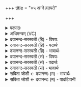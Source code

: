 +++
title = "०५ अग्ने व्रतपते"

+++
<details><summary>पदपाठः</summary>

अग्ने॑। व्र॒त॒प॒त॒ इति॑ व्रतऽपते। व्र॒तं। च॒रि॒ष्या॒मि॒। तत्। श॒के॒यं॒। तत्। मे॒। रा॒ध्यता॒म्। इ॒दं। अ॒हं। अनृ॑तात्। स॒त्यं। उप॑ ए॒मि॒। ५।
</details>

<details><summary>अधिमन्त्रम् (VC)</summary>

- अग्निर्देवता
- परमेष्ठी प्रजापतिर्ऋषिः
- आर्ची त्रिष्टुप्
- धैवतः
</details>

<details><summary>दयानन्द-सरस्वती (हि) - विषयः</summary>

उक्त वाणी का व्रत क्या है, इस विषय का उपदेश अगले मन्त्र में किया है ॥
</details>

<details><summary>दयानन्द-सरस्वती (हि) - पदार्थः</summary>

पदार्थान्वयभाषाः -  हे (व्रतपते) सत्यभाषण आदि धर्मों के पालन करने और (अग्ने) सत्य उपदेश करनेवाले परमेश्वर ! मैं (अनृतात्) जो झूँठ से अलग (सत्यम्) वेदविद्या, प्रत्यक्ष आदि प्रमाण, सृष्टिक्रम, विद्वानों का सङ्ग, श्रेष्ठ विचार तथा आत्मा की शुद्धि आदि प्रकारों से जो निर्भ्रम, सर्वहित, तत्त्व अर्थात् सिद्धान्त के प्रकाश करनेहारों से सिद्ध हुआ, अच्छी प्रकार परीक्षा किया गया (व्रतम्) सत्य बोलना, सत्य मानना और सत्य करना है, उसका (उपैमि) अनुष्ठान अर्थात् नियम से ग्रहण करने वा जानने और उसकी प्राप्ति की इच्छा करता हूँ। (मे) मेरे (तत्) उस सत्यव्रत को आप (राध्यताम्) अच्छी प्रकार सिद्ध कीजिये जिससे कि (अहम्) मैं उक्त सत्यव्रत के नियम करने को (शकेयम्) समर्थ होऊँ और मैं (इदम्) इसी प्रत्यक्ष सत्यव्रत के आचरण का नियम (चरिष्यामि) करूँगा ॥५॥
</details>

<details><summary>दयानन्द-सरस्वती (हि) - भावार्थः</summary>

भावार्थभाषाः -  परमेश्वर ने सब मनुष्यों को नियम से सेवन करने योग्य धर्म का उपदेश किया है, जो कि न्याययुक्त, परीक्षा किया हुआ, सत्य लक्षणों से प्रसिद्ध और सब का हितकारी तथा इस लोक अर्थात् संसारी और परलोक अर्थात् मोक्ष सुख का हेतु है, यही सब को आचरण करने योग्य है और उससे विरुद्ध जो कि अधर्म कहाता है, वह किसी को ग्रहण करने योग्य कभी नहीं हो सकता, क्योंकि सर्वत्र उसी का त्याग करना है। इसी प्रकार हमको भी प्रतिज्ञा करनी चाहिये कि हे परमेश्वर ! हम लोग वेदों में आप के प्रकाशित किये सत्यधर्म का ही ग्रहण करें तथा हे परमात्मन् ! आप हम पर ऐसी कृपा कीजिये कि जिससे हम लोग उक्त सत्यधर्म का पालन कर के अर्थ, काम और मोक्षरूप फलों को सुगमता से प्राप्त हो सकें। जैसे सत्यव्रत के पालने से आप व्रतपति हैं, वैसे ही हम लोग भी आप की कृपा और अपने पुरुषार्थ से यथाशक्ति सत्यव्रत के पालनेवाले हों तथा धर्म करने की इच्छा से अपने सत्कर्म के द्वारा सब सुखों को प्राप्त होकर सब प्राणियों को सुख पहुँचानेवाले हों, ऐसी इच्छा सब मनुष्यों को करनी चाहिये ॥५॥
</details>

<details><summary>दयानन्द-सरस्वती (सं) - विषयः</summary>

किंच तद्वाचो व्रतमित्युपदिश्यते ॥
</details>

<details><summary>दयानन्द-सरस्वती (सं) - पदार्थः</summary>

पदार्थान्वयभाषाः -  हे व्रतपते अग्ने सत्यधर्मोपदेशकेश्वर ! अहं यदिदमनृतात् पृथग्वर्त्तमानं सत्यं व्रतमाचरिष्यामि तन्मे मम भवता स्वकृपया राध्यतां संसेध्यतां यदुपैमि प्राप्नोमि यच्चानुष्ठातुं शकेयं तदपि सर्वं राध्यतां संसेध्यताम् ॥५॥
</details>

<details><summary>दयानन्द-सरस्वती (सं) - भावार्थः</summary>

भावार्थभाषाः -  ईश्वरेण सर्वमनुष्यैरनुष्ठेयोऽयं धर्म उपदिश्यते। यो न्यायः पक्षपातरहितः सुपरीक्षितः सत्यलक्षणान्वितः सर्वहिताय वर्त्तमान ऐहिकपारमार्थिकसुखहेतुरस्ति स एव सर्वमनुष्यैः सदाचरणीयः। यच्चैतस्माद्विरुद्धो ह्यधर्मः स नैव केनापि कदाचिदनुष्ठेयः। एवं हि सर्वैः प्रतिज्ञा कार्य्या। हे परमेश्वर ! वयं वेदेषु भवदुपदिष्टमिमं सत्यधर्ममाचरितुमिच्छामः। येयमस्माकमिच्छा सा भवत्कृपया सम्यक् सिध्येत्। यतो वयमर्थकाममोक्षफलानि प्राप्तुं शक्नुयाम। यथा चाधर्मं सर्वथा त्यक्त्वाऽनर्थकुकामबन्धदुःखफलानि पापानि त्यक्तुं त्याजयितुं च समर्था भवेम। यथा भवान् सत्यव्रतपालकत्वाद् व्रतपतिर्वर्त्तते तथैव वयमपि भवत्कृपया स्वपुरुषार्थेन यथाशक्ति सत्यव्रतपालका भवेम। एवं सदैव धर्मं चिकीर्षवः सत्क्रियावन्तो भूत्वा सर्वसुखोपगताः सर्वप्राणिनां सुखकारकाश्च भवेमेति सर्वैः सदैवेषितव्यम् ॥ शतपथब्राह्मणेऽस्य मन्त्रस्य व्याख्यायामुक्तं मनुष्याणां द्विविधमेवाचरणं सत्यमनृतं च तत्र ये वाङ्मनःशरीरैः सत्यमेवाचरन्ति ते देवाः। ये चैवानृतमाचरन्ति ते मनुष्या अर्थादसुरराक्षसाः सन्तीति वेद्यम् ॥५॥
</details>

<details><summary>सविता जोशी ← दयानन्दः (म) - भावार्थः</summary>

भावार्थभाषाः -  सर्व माणसांनी आचरणात आणावा अशा वेद धर्माचा उपदेश परमेश्वराने केलेला आहे. तो सत्य लक्षणांनी युक्त व न्यायपूर्ण असा आहे. तो सर्वांचे हित करणारा असून, इहलोक व परलोकाच्या सुखाचा हेतू आहे. सर्वांनी आचरणात आणावा असा तो योग्य धर्म आहे. या विरुद्ध जे आचरण असेल तो अधर्म होय. कारण तो स्वीकारण्यायोग्य नसतो त्यासाठी अधर्माचा सर्वकाळी, सर्वस्थळी त्याग केला पाहिजे व ही शपथ घेतली पाहिजे की, हे परमेश्वरा, आमच्यावर अशी कृपा कर की तू प्रकट केलेल्या (वेदातील) सत्यधर्माचा स्वीकार करून आम्ही त्याच सत्यधर्माचे पालन करावे. त्यामुळे आम्हाला अर्थ, काम, मोक्षरूपी फळ सहज प्राप्त व्हावे. जसा तू सत्यव्रती आहेस प्राप्त व्हावे. जसा तू सत्यव्रती आहेस त्याप्रमाणेच आमच्या सामर्थ्यानुसार आम्हीही सत्यव्रती बनावे व धर्मपालनाच्या इच्छेने सत्कर्म करून सुख प्राप्त करावे. सर्व प्राण्यांना सुखी करावे, अशी इच्छा सर्व माणसांनी बाळगावी.
</details>

<details><summary>सविता जोशी ← दयानन्दः (म) - पादटिप्पनी</summary>

टिप्पणी:   शतपथ ब्राह्मणामध्ये या मंत्राची व्याख्या केलेली आहे. मनुष्याचे आचरण दोन प्रकारचे असते. एक सत्य व दुसरे असत्य. जे पुरुष मन, वाणी व शरीर यांनी सत्याचे आचरण करतात, त्यांना देव म्हणतात आणि जे असत्याचे आचरण करतात ते राक्षस समजले जातात.
</details>